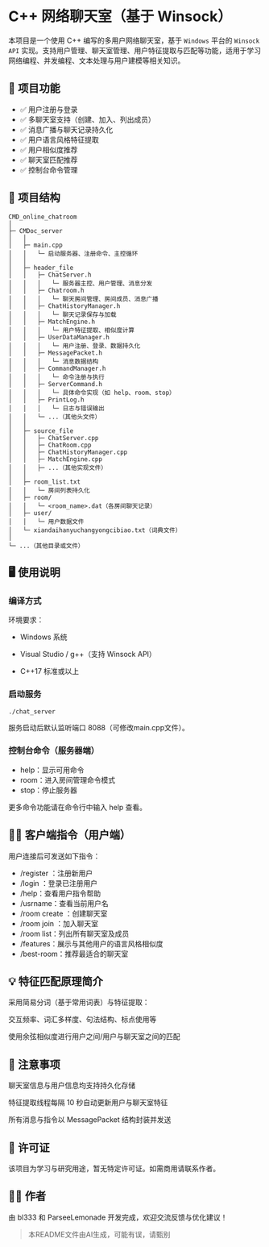 # C++ 网络聊天室（基于 Winsock）

本项目是一个使用 C++ 编写的多用户网络聊天室，基于 `Windows` 平台的 `Winsock API` 实现。支持用户管理、聊天室管理、用户特征提取与匹配等功能，适用于学习网络编程、并发编程、文本处理与用户建模等相关知识。

## 🔧 项目功能

- ✅ 用户注册与登录
- ✅ 多聊天室支持（创建、加入、列出成员）
- ✅ 消息广播与聊天记录持久化
- ✅ 用户语言风格特征提取
- ✅ 用户相似度推荐
- ✅ 聊天室匹配推荐
- ✅ 控制台命令管理

## 📁 项目结构

```text
CMD_online_chatroom
│
├─ CMDoc_server
│   │
│   ├─ main.cpp
│   │   └─ 启动服务器、注册命令、主控循环
│   │
│   ├─ header_file
│   │   ├─ ChatServer.h
│   │   │   └─ 服务器主控、用户管理、消息分发
│   │   ├─ Chatroom.h
│   │   │   └─ 聊天房间管理、房间成员、消息广播
│   │   ├─ ChatHistoryManager.h
│   │   │   └─ 聊天记录保存与加载
│   │   ├─ MatchEngine.h
│   │   │   └─ 用户特征提取、相似度计算
│   │   ├─ UserDataManager.h
│   │   │   └─ 用户注册、登录、数据持久化
│   │   ├─ MessagePacket.h
│   │   │   └─ 消息数据结构
│   │   ├─ CommandManager.h
│   │   │   └─ 命令注册与执行
│   │   ├─ ServerCommand.h
│   │   │   └─ 具体命令实现（如 help、room、stop）
│   │   ├─ PrintLog.h
│   │   │   └─ 日志与错误输出
│   │   └─ ...（其他头文件）
│   │
│   ├─ source_file
│   │   ├─ ChatServer.cpp
│   │   ├─ ChatRoom.cpp
│   │   ├─ ChatHistoryManager.cpp
│   │   ├─ MatchEngine.cpp
│   │   ├─ ...（其他实现文件）
│   │
│   ├─ room_list.txt
│   │   └─ 房间列表持久化
│   ├─ room/
│   │   └─ <room_name>.dat（各房间聊天记录）
│   ├─ user/
│   │   └─ 用户数据文件
│   └─ xiandaihanyuchangyongcibiao.txt（词典文件）
│
└─ ...（其他目录或文件）
```
## 🖥️ 使用说明
### 编译方式
环境要求：

+ Windows 系统

+ Visual Studio / g++（支持 Winsock API）

+ C++17 标准或以上

### 启动服务
```bash
./chat_server
```

服务启动后默认监听端口 8088（可修改main.cpp文件）。

### 控制台命令（服务器端）

+ help：显示可用命令
+ room：进入房间管理命令模式
+ stop：停止服务器

更多命令功能请在命令行中输入 help 查看。

## 🧑‍💻 客户端指令（用户端）
用户连接后可发送如下指令：

+ /register <username> <password>：注册新用户
+ /login <username> <password>：登录已注册用户
+ /help：查看用户指令帮助
+ /usrname：查看当前用户名
+ /room create <roomname>：创建聊天室
+ /room join <roomname>：加入聊天室
+ /room list：列出所有聊天室及成员
+ /features：展示与其他用户的语言风格相似度
+ /best-room：推荐最适合的聊天室

## 💡 特征匹配原理简介
采用简易分词（基于常用词表）与特征提取：

交互频率、词汇多样度、句法结构、标点使用等

使用余弦相似度进行用户之间/用户与聊天室之间的匹配

## 📌 注意事项
聊天室信息与用户信息均支持持久化存储

特征提取线程每隔 10 秒自动更新用户与聊天室特征

所有消息与指令以 MessagePacket 结构封装并发送

## 📜 许可证
该项目为学习与研究用途，暂无特定许可证。如需商用请联系作者。

## 🙋‍♂️ 作者
由 bl333 和 ParseeLemonade 开发完成，欢迎交流反馈与优化建议！

> 本README文件由AI生成，可能有误，请甄别
